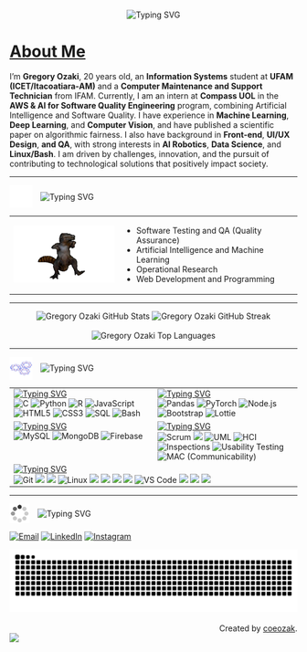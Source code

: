 

<p align="center">
  <img src="https://readme-typing-svg.demolab.com?font=Fira+Code&weight=200&pause=500&color=94e2d5&width=300&lines=Welcome+to+my+Github!+" alt="Typing SVG" align="middle">
</p>

# [About Me](https://github.com/gregoryozaki/gregoryozaki/blob/main/utils/about-me.md)

<div>
I’m <strong>Gregory Ozaki</strong>, 20 years old, an <strong>Information Systems</strong> student at <strong>UFAM (ICET/Itacoatiara-AM)</strong> and a <strong>Computer Maintenance and Support Technician</strong> from IFAM. Currently, I am an intern at <strong>Compass UOL</strong> in the <strong>AWS & AI for Software Quality Engineering</strong> program, combining Artificial Intelligence and Software Quality. I have experience in <strong>Machine Learning</strong>, <strong>Deep Learning</strong>, and <strong>Computer Vision</strong>, and have published a scientific paper on algorithmic fairness. I also have background in <strong>Front-end</strong>, <strong>UI/UX Design</strong>, <strong>and QA</strong>, with strong interests in <strong>AI Robotics</strong>, <strong>Data Science</strong>, and <strong>Linux/Bash</strong>. I am driven by challenges, innovation, and the pursuit of contributing to technological solutions that positively impact society.
</div>

---

<p align="left">
  <img src="https://github.com/gregoryozaki/gregoryozaki/blob/15f79a96922e051cf22f433f8662803e206bcd44/utils/gifs/jigsaw-puzzle.gif" width="40px" align="middle" style="margin-right: 10px;">
  <img src="https://readme-typing-svg.demolab.com?font=Fira+Code&weight=200&pause=500&color=94e2d5&width=300&lines=Currently+diving+into..." alt="Typing SVG" align="middle">
</p>

<table border="0">
  <tr>
    <td>
      <img src="https://github.com/gregoryozaki/gregoryozaki/blob/301965da664501f49a6ae4895a17c0375076a840/utils/gifs/spinosaurus-dancing.gif" width="200px">
    </td>
    <td>
      <ul>
        <li>Software Testing and QA (Quality Assurance)</li>
        <li>Artificial Intelligence and Machine Learning</li>
        <li>Operational Research</li>
        <li>Web Development and Programming</li>
      </ul>
    </td>
  </tr>
</table>

---

<div align="center">
  <img src="https://github-readme-stats.vercel.app/api?username=gregoryozaki&theme=catppuccin_mocha&show_icons=true&hide_border=true&count_private=true" alt="Gregory Ozaki GitHub Stats" width="48%">
  <img src="https://nirzak-streak-stats.vercel.app/?user=gregoryozaki&theme=catppuccin_mocha&hide_border=true" alt="Gregory Ozaki GitHub Streak" width="51%">
  <br><br>
  <img src="https://github-readme-stats.vercel.app/api/top-langs/?username=gregoryozaki&theme=catppuccin_mocha&hide_border=true&include_all_commits=true&count_private=true&layout=compact" alt="Gregory Ozaki Top Languages" width="50%">
</div>

---
<p align="left">
  <img src="https://github.com/gregoryozaki/gregoryozaki/blob/15f79a96922e051cf22f433f8662803e206bcd44/utils/gifs/config.gif" width="40px" align="middle" style="margin-right: 10px;">
  <img src="https://readme-typing-svg.demolab.com?font=Fira+Code&weight=200&pause=500&color=94e2d5&width=300&lines=Technologies+and+tools" alt="Typing SVG" align="middle">
</p>


<div align="center">
  <table>
    <tr>
      <td valign="top" width="50%">
        <a href="https://git.io/typing-svg"><img src="https://readme-typing-svg.demolab.com?font=Fira+Code&size=18&duration=1&color=c19eeb&repeat=false&random=true&width=435&lines=Languages" alt="Typing SVG" /></a>
        <div align="left">
          <img src="https://img.shields.io/badge/C-00599C?style=for-the-badge&logo=c&logoColor=white" alt="C">
          <img src="https://img.shields.io/badge/Python-3670A0?style=for-the-badge&logo=python&logoColor=ffdd54" alt="Python">
          <img src="https://img.shields.io/badge/R-276DC3?style=for-the-badge&logo=r&logoColor=white" alt="R">
          <img src="https://img.shields.io/badge/JavaScript-F7DF1E?style=for-the-badge&logo=javascript&logoColor=black" alt="JavaScript">
          <img src="https://img.shields.io/badge/HTML5-E34F26?style=for-the-badge&logo=html5&logoColor=white" alt="HTML5">
          <img src="https://img.shields.io/badge/CSS3-1572B6?style=for-the-badge&logo=css3&logoColor=white" alt="CSS3">
          <img src="https://img.shields.io/badge/SQL-4479A1?style=for-the-badge&logo=mysql&logoColor=white" alt="SQL">
          <img src="https://img.shields.io/badge/Bash-121011?style=for-the-badge&logo=gnu-bash&logoColor=white" alt="Bash">
        </div>
      </td>
      <td valign="top" width="50%">
        <a href="https://git.io/typing-svg"><img src="https://readme-typing-svg.demolab.com?font=Fira+Code&size=18&duration=1&color=c19eeb&repeat=false&random=true&width=435&lines=Technologies+and+Frameworks" alt="Typing SVG" /></a>
        <div align="left">
          <img src="https://img.shields.io/badge/Pandas-150458?style=for-the-badge&logo=pandas&logoColor=white" alt="Pandas">
          <img src="https://img.shields.io/badge/PyTorch-EE4C2C?style=for-the-badge&logo=pytorch&logoColor=white" alt="PyTorch">
          <img src="https://img.shields.io/badge/Node.js-339933?style=for-the-badge&logo=node.js&logoColor=white" alt="Node.js">
          <img src="https://img.shields.io/badge/Bootstrap-7952B3?style=for-the-badge&logo=bootstrap&logoColor=white" alt="Bootstrap">
          <img src="https://img.shields.io/badge/Lottie-000000?style=for-the-badge&logo=lottie&logoColor=white" alt="Lottie">
        </div>
      </td>
    </tr>
    <tr>
      <td valign="top" width="50%">
        <a href="https://git.io/typing-svg"><img src="https://readme-typing-svg.demolab.com?font=Fira+Code&size=18&duration=1&color=c19eeb&repeat=false&random=true&width=435&lines=Database" alt="Typing SVG" /></a>
        <div align="left">
          <img src="https://img.shields.io/badge/MySQL-4479A1?style=for-the-badge&logo=mysql&logoColor=white" alt="MySQL">
          <img src="https://img.shields.io/badge/MongoDB-47A248?style=for-the-badge&logo=mongodb&logoColor=white" alt="MongoDB">
          <img src="https://img.shields.io/badge/Firebase-FFCA28?style=for-the-badge&logo=firebase&logoColor=black" alt="Firebase">
        </div>
      </td>
      <td valign="top" width="50%">
        <a href="https://git.io/typing-svg"><img src="https://readme-typing-svg.demolab.com?font=Fira+Code&size=18&duration=1&color=c19eeb&repeat=false&random=true&width=435&lines=Methodologies+and+Design" alt="Typing SVG" /></a>
        <div align="left">
          <img src="https://img.shields.io/badge/Scrum-007bff?style=for-the-badge&logo=scrumalliance&logoColor=white" alt="Scrum">
          <img src="https://img.shields.io/badge/Design%20Thinking-ff4081?style=for-the-badge&logo=target&logoColor=white">
          <img src="https://img.shields.io/badge/UML-000000?style=for-the-badge&logo=uml&logoColor=white" alt="UML">
          <img src="https://img.shields.io/badge/HCI-F4D03F?style=for-the-badge&logo=usabilityhub&logoColor=black" alt="HCI">
          <img src="https://img.shields.io/badge/Inspections-1ABC9C?style=for-the-badge" alt="Inspections">
          <img src="https://img.shields.io/badge/Usability%20Testing-FF7300?style=for-the-badge&logo=usabilityhub&logoColor=white" alt="Usability Testing">
          <img src="https://img.shields.io/badge/MAC-6272A4?style=for-the-badge" alt="MAC (Communicability)">
        </div>
      </td>
    </tr>
    <tr>
      <td colspan="2" valign="top">
        <a href="https://git.io/typing-svg"><img src="https://readme-typing-svg.demolab.com?font=Fira+Code&size=18&duration=1&color=c19eeb&repeat=false&random=true&width=435&lines=Tools+and+OS" alt="Typing SVG" /></a>
        <div align="left">
          <img src="https://img.shields.io/badge/Git-F05032?style=for-the-badge&logo=git&logoColor=white" alt="Git">
          <img src="https://img.shields.io/badge/GitLab-FC6D26?style=for-the-badge&logo=gitlab&logoColor=white">
          <img src="https://img.shields.io/badge/Jira-0052CC?style=for-the-badge&logo=jira&logoColor=white">
          <img src="https://img.shields.io/badge/Linux-FCC624?style=for-the-badge&logo=linux&logoColor=black" alt="Linux">
          <img src="https://img.shields.io/badge/Anaconda-44A833?style=for-the-badge&logo=anaconda&logoColor=white">
          <img src="https://img.shields.io/badge/Google%20Colab-F9AB00?style=for-the-badge&logo=google-colab&logoColor=white">
          <img src="https://img.shields.io/badge/PyCharm-000000?style=for-the-badge&logo=pycharm&logoColor=white">
          <img src="https://img.shields.io/badge/RStudio-75AADB?style=for-the-badge&logo=rstudio&logoColor=white">
          <img src="https://img.shields.io/badge/VS%20Code-007ACC?style=for-the-badge&logo=visual-studio-code&logoColor=white" alt="VS Code">
          <img src="https://img.shields.io/badge/Notion-000000?style=for-the-badge&logo=notion&logoColor=white">
          <img src="https://img.shields.io/badge/Figma-F24E1E?style=for-the-badge&logo=figma&logoColor=white">
          <img src="https://img.shields.io/badge/Canva-00C4CC?style=for-the-badge&logo=canva&logoColor=white">
        </div>
      </td>
    </tr>
  </table>
</div>

---


<p align="left">
  <img src="https://github.com/gregoryozaki/gregoryozaki/blob/0291d61b4197244ab9c0b891cacdb71e7cb68d43/utils/gifs/loading-circle.gif" width="35px" align="middle" style="margin-right: 10px;">
  <img src="https://readme-typing-svg.demolab.com?font=Fira+Code&weight=200&pause=500&color=94e2d5&width=300&lines=Connect+with+me" alt="Typing SVG" align="middle">
</p>

<p align="left">
   <a href="mailto:gabrielgregory38@gmail.com"><img src="https://img.shields.io/badge/-Email-000?style=for-the-badge&logo=microsoft-outlook&logoColor=c19eeb" alt="Email"></a>
  <a href="https://www.linkedin.com/in/gregory-ozaki"><img src="https://img.shields.io/badge/-LinkedIn-000?style=for-the-badge&logo=linkedin&logoColor=c19eeb" alt="LinkedIn"></a>
  <a href="https://www.instagram.com/coeozak/"><img src="https://img.shields.io/badge/-Instagram-000?style=for-the-badge&logo=instagram&logoColor=c19eeb" alt="Instagram"></a>
</p>

<picture>
  <source
    media="(prefers-color-scheme: dark)"
    srcset="https://raw.githubusercontent.com/gregoryozaki/gregoryozaki/output/github-contribution-grid-snake-dark.svg"
  />
  <source
    media="(prefers-color-scheme: light)"
    srcset="https://raw.githubusercontent.com/gregoryozaki/gregoryozaki/output/github-contribution-grid-snake.svg"
  />
  <img
    alt="github contribution grid snake animation"
    src="https://raw.githubusercontent.com/gregoryozaki/gregoryozaki/output/github-contribution-grid-snake.svg"
    width="100%"
  />
</picture>

<br>
<br>
<div align="right">Created by <a href="https://github.com/gregoryozaki">coeozak</a>.</div>
<img width=100% src="https://capsule-render.vercel.app/api?type=waving&color=c19eeb&height=120&section=footer"/>
